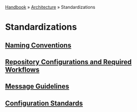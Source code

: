 [Handbook](/readme.md) » [Architecture](/architecture/readme.md) » Standardizations

# Standardizations

## [Naming Conventions](/architecture/standarizations/naming-conventions/readme.md)

## [Repository Configurations and Required Workflows](/architecture/standarizations/repository-configurations/readme.md)

## [Message Guidelines](/architecture/standarizations/message-guidelines/readme.md)

## [Configuration Standards](/architecture/standarizations/configuration-standards/readme.md)
